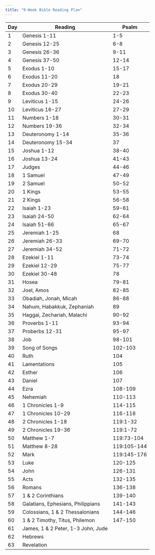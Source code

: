 ```yaml
---
title: "9-Week Bible Reading Plan"
---
```


| Day | Reading | Psalm |
| --- | --- | --- |
| 1 | Genesis 1-11 | 1-5 |
| 2 | Genesis 12-25 | 6-8 |
| 3 | Genesis 26-36 | 9-11 |
| 4 | Genesis 37-50 | 12-14 |
| 5 | Exodus 1-10 | 15-17 |
| 6 | Exodus 11-20 | 18 |
| 7 | Exodus 20-29 | 19-21 |
| 8 | Exodus 30-40 | 22-23 |
| 9 | Leviticus 1-15 | 24-26 |
| 10 | Leviticus 16-27 | 27-29 |
| 11 | Numbers 1-18 | 30-31 |
| 12 | Numbers 19-36 | 32-34 |
| 13 | Deuteronomy 1-14 | 35-36 |
| 14 | Deuteronomy 15-34 | 37 |
| 15 | Joshua 1-12 | 38-40 |
| 16 | Joshua 13-24 | 41-43 |
| 17 | Judges | 44-46 |
| 18 | 1 Samuel | 47-49 |
| 19 | 2 Samuel | 50-52 |
| 20 | 1 Kings | 53-55 |
| 21 | 2 Kings | 56-58 |
| 22 | Isaiah 1-23 | 59-61 |
| 23 | Isaiah 24-50 | 62-64 |
| 24 | Isaiah 51-66 | 65-67 |
| 25 | Jeremiah 1-25 | 68 |
| 26 | Jeremiah 26-33 | 69-70 |
| 27 | Jeremiah 34-52 | 71-72 |
| 28 | Ezekiel 1-11 | 73-74 |
| 29 | Ezekiel 12-29 | 75-77 |
| 30 | Ezekiel 30-48 | 78 |
| 31 | Hosea | 79-81 |
| 32 | Joel, Amos | 82-85 |
| 33 | Obadiah, Jonah, Micah | 86-88 |
| 34 | Nahum, Habakkuk, Zephaniah | 89 |
| 35 | Haggai, Zechariah, Malachi | 90-92 |
| 36 | Proverbs 1-11 | 93-94 |
| 37 | Proberbs 12-31 | 95-97 |
| 38 | Job | 98-101 |
| 39 | Song of Songs | 102-103 |
| 40 | Ruth | 104 |
| 41 | Lamentations | 105 |
| 42 | Esther | 106 |
| 43 | Daniel | 107 |
| 44 | Ezra | 108-109 |
| 45 | Nehemiah | 110-113 |
| 46 | 1 Chronicles 1-9 | 114-115 |
| 47 | 1 Chronicles 10-29 | 116-118 |
| 48 | 2 Chronicles 1-18 | 119:1-32 |
| 49 | 2 Chronicles 19-36 | 119:1-72 |
| 50 | Matthew 1-7 | 119:73-104 |
| 51 | Matthew 8-28 | 119:105-144 |
| 52 | Mark | 119:145-176 |
| 53 | Luke | 120-125 |
| 54 | John | 126-131 |
| 55 | Acts | 132-135 |
| 56 | Romans | 136-138 |
| 57 | 1 & 2 Corinthians | 139-140 |
| 58 | Galatians, Ephesians, Philippians | 141-143 |
| 59 | Colossians, 1 & 2 Thessalonians | 144-146 |
| 60 | 1 & 2 Timothy, Titus, Philemon | 147-150 |
| 61 | James, 1 & 2 Peter, 1-3 John, Jude |  |
| 62 | Hebrews |  |
| 63 | Revelation |  |
